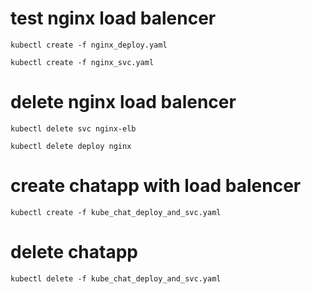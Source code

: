 # test nginx load balencer 
```
kubectl create -f nginx_deploy.yaml

kubectl create -f nginx_svc.yaml

```
# delete nginx load balencer

```
kubectl delete svc nginx-elb

kubectl delete deploy nginx

```
# create chatapp with load balencer
```
kubectl create -f kube_chat_deploy_and_svc.yaml

```
# delete chatapp
```
kubectl delete -f kube_chat_deploy_and_svc.yaml
```
